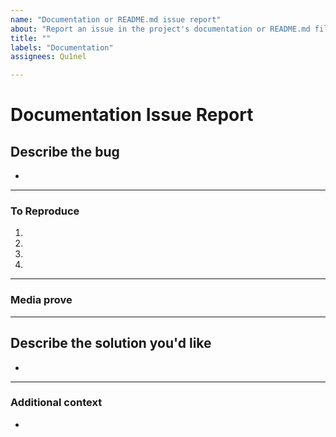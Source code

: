 ```yaml
---
name: "Documentation or README.md issue report"
about: "Report an issue in the project's documentation or README.md file."
title: ""
labels: "Documentation"
assignees: Qu1nel

---
```

# **Documentation Issue Report**

## **Describe the bug**

*

---

### **To Reproduce**


1.
2.
3.
4.

---

### **Media prove**

---

## **Describe the solution you'd like**

*

---

### **Additional context**

*
